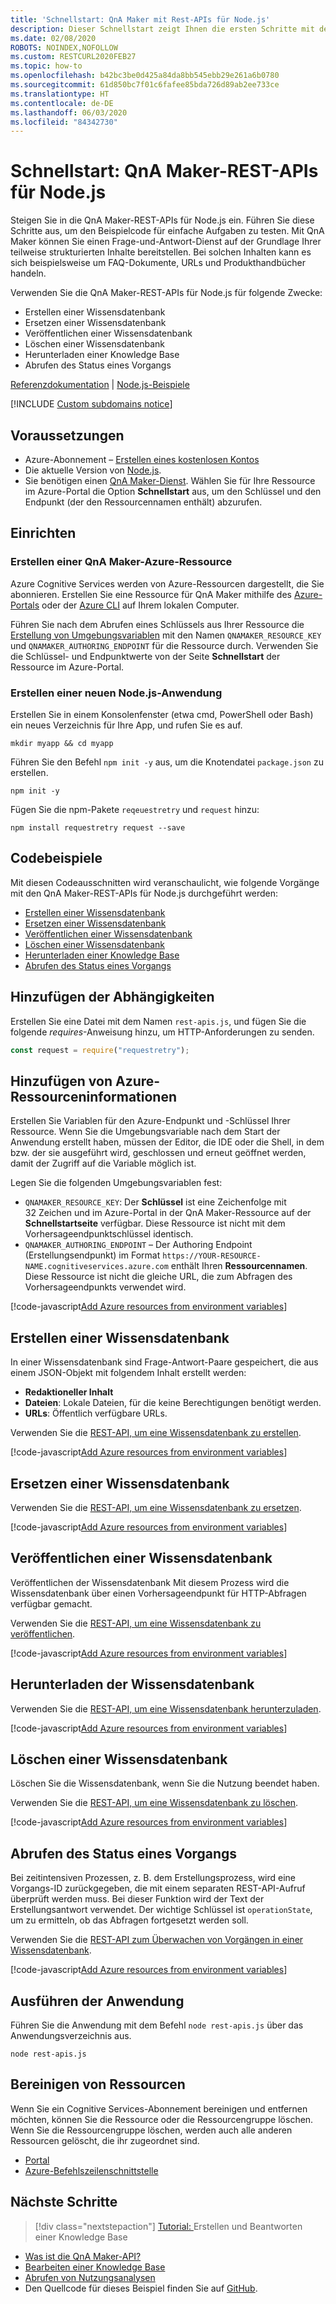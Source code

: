 ```yaml
---
title: 'Schnellstart: QnA Maker mit Rest-APIs für Node.js'
description: Dieser Schnellstart zeigt Ihnen die ersten Schritte mit den QnA Maker-REST-APIs für Node.js. Führen Sie die nachfolgenden Schritte zum Installieren des Pakets aus, und testen Sie den Beispielcode für grundlegende Aufgaben.  Mit QnA Maker können Sie einen Frage-und-Antwort-Dienst auf der Grundlage Ihrer teilweise strukturierten Inhalte bereitstellen. Bei solchen Inhalten kann es sich beispielsweise um FAQ-Dokumente, URLs und Produkthandbücher handeln.
ms.date: 02/08/2020
ROBOTS: NOINDEX,NOFOLLOW
ms.custom: RESTCURL2020FEB27
ms.topic: how-to
ms.openlocfilehash: b42bc3be0d425a84da8bb545ebb29e261a6b0780
ms.sourcegitcommit: 61d850bc7f01c6fafee85bda726d89ab2ee733ce
ms.translationtype: HT
ms.contentlocale: de-DE
ms.lasthandoff: 06/03/2020
ms.locfileid: "84342730"
---
```

# <a name="quickstart-qna-maker-rest-apis-for-nodejs"></a>Schnellstart: QnA Maker-REST-APIs für Node.js

Steigen Sie in die QnA Maker-REST-APIs für Node.js ein. Führen Sie diese Schritte aus, um den Beispielcode für einfache Aufgaben zu testen.  Mit QnA Maker können Sie einen Frage-und-Antwort-Dienst auf der Grundlage Ihrer teilweise strukturierten Inhalte bereitstellen. Bei solchen Inhalten kann es sich beispielsweise um FAQ-Dokumente, URLs und Produkthandbücher handeln.

Verwenden Sie die QnA Maker-REST-APIs für Node.js für folgende Zwecke:

* Erstellen einer Wissensdatenbank
* Ersetzen einer Wissensdatenbank
* Veröffentlichen einer Wissensdatenbank
* Löschen einer Wissensdatenbank
* Herunterladen einer Knowledge Base
* Abrufen des Status eines Vorgangs

[Referenzdokumentation](https://docs.microsoft.com/rest/api/cognitiveservices/qnamaker/knowledgebase) | [Node.js-Beispiele](https://github.com/Azure-Samples/cognitive-services-qnamaker-nodejs/tree/master/documentation-samples/quickstarts/rest-api)

[!INCLUDE [Custom subdomains notice](../../../../includes/cognitive-services-custom-subdomains-note.md)]

## <a name="prerequisites"></a>Voraussetzungen

* Azure-Abonnement – [Erstellen eines kostenlosen Kontos](https://azure.microsoft.com/free/)
* Die aktuelle Version von [Node.js](https://nodejs.org).
* Sie benötigen einen [QnA Maker-Dienst](../How-To/set-up-qnamaker-service-azure.md). Wählen Sie für Ihre Ressource im Azure-Portal die Option **Schnellstart** aus, um den Schlüssel und den Endpunkt (der den Ressourcennamen enthält) abzurufen.

## <a name="setting-up"></a>Einrichten

### <a name="create-a-qna-maker-azure-resource"></a>Erstellen einer QnA Maker-Azure-Ressource

Azure Cognitive Services werden von Azure-Ressourcen dargestellt, die Sie abonnieren. Erstellen Sie eine Ressource für QnA Maker mithilfe des [Azure-Portals](https://docs.microsoft.com/azure/cognitive-services/cognitive-services-apis-create-account) oder der [Azure CLI](https://docs.microsoft.com/azure/cognitive-services/cognitive-services-apis-create-account-cli) auf Ihrem lokalen Computer.

Führen Sie nach dem Abrufen eines Schlüssels aus Ihrer Ressource die [Erstellung von Umgebungsvariablen](https://docs.microsoft.com/azure/cognitive-services/cognitive-services-apis-create-account#configure-an-environment-variable-for-authentication) mit den Namen `QNAMAKER_RESOURCE_KEY` und `QNAMAKER_AUTHORING_ENDPOINT` für die Ressource durch. Verwenden Sie die Schlüssel- und Endpunktwerte von der Seite **Schnellstart** der Ressource im Azure-Portal.

### <a name="create-a-new-nodejs-application"></a>Erstellen einer neuen Node.js-Anwendung

Erstellen Sie in einem Konsolenfenster (etwa cmd, PowerShell oder Bash) ein neues Verzeichnis für Ihre App, und rufen Sie es auf.

```console
mkdir myapp && cd myapp
```

Führen Sie den Befehl `npm init -y` aus, um die Knotendatei `package.json` zu erstellen.

```console
npm init -y
```

Fügen Sie die npm-Pakete `reqeuestretry` und `request` hinzu:

```console
npm install requestretry request --save
```

## <a name="code-examples"></a>Codebeispiele

Mit diesen Codeausschnitten wird veranschaulicht, wie folgende Vorgänge mit den QnA Maker-REST-APIs für Node.js durchgeführt werden:

* [Erstellen einer Wissensdatenbank](#create-a-knowledge-base)
* [Ersetzen einer Wissensdatenbank](#replace-a-knowledge-base)
* [Veröffentlichen einer Wissensdatenbank](#publish-a-knowledge-base)
* [Löschen einer Wissensdatenbank](#delete-a-knowledge-base)
* [Herunterladen einer Knowledge Base](#download-the-knowledge-base)
* [Abrufen des Status eines Vorgangs](#get-status-of-an-operation)

## <a name="add-the-dependencies"></a>Hinzufügen der Abhängigkeiten

Erstellen Sie eine Datei mit dem Namen `rest-apis.js`, und fügen Sie die folgende _requires_-Anweisung hinzu, um HTTP-Anforderungen zu senden.

```javascript
const request = require("requestretry");
```

## <a name="add-azure-resource-information"></a>Hinzufügen von Azure-Ressourceninformationen

Erstellen Sie Variablen für den Azure-Endpunkt und -Schlüssel Ihrer Ressource. Wenn Sie die Umgebungsvariable nach dem Start der Anwendung erstellt haben, müssen der Editor, die IDE oder die Shell, in dem bzw. der sie ausgeführt wird, geschlossen und erneut geöffnet werden, damit der Zugriff auf die Variable möglich ist.

Legen Sie die folgenden Umgebungsvariablen fest:

* `QNAMAKER_RESOURCE_KEY`: Der **Schlüssel** ist eine Zeichenfolge mit 32 Zeichen und im Azure-Portal in der QnA Maker-Ressource auf der **Schnellstartseite** verfügbar. Diese Ressource ist nicht mit dem Vorhersageendpunktschlüssel identisch.
* `QNAMAKER_AUTHORING_ENDPOINT` – Der Authoring Endpoint (Erstellungsendpunkt) im Format `https://YOUR-RESOURCE-NAME.cognitiveservices.azure.com` enthält Ihren **Ressourcennamen**. Diese Ressource ist nicht die gleiche URL, die zum Abfragen des Vorhersageendpunkts verwendet wird.

[!code-javascript[Add Azure resources from environment variables](~/samples-qnamaker-nodejs/documentation-samples/quickstarts/rest-api/rest-api.js?name=authorization)]

## <a name="create-a-knowledge-base"></a>Erstellen einer Wissensdatenbank

In einer Wissensdatenbank sind Frage-Antwort-Paare gespeichert, die aus einem JSON-Objekt mit folgendem Inhalt erstellt werden:

* **Redaktioneller Inhalt**
* **Dateien**: Lokale Dateien, für die keine Berechtigungen benötigt werden.
* **URLs**: Öffentlich verfügbare URLs.

Verwenden Sie die [REST-API, um eine Wissensdatenbank zu erstellen](https://docs.microsoft.com/rest/api/cognitiveservices/qnamaker/knowledgebase/create).

[!code-javascript[Add Azure resources from environment variables](~/samples-qnamaker-nodejs/documentation-samples/quickstarts/rest-api/rest-api.js?name=createKb)]

## <a name="replace-a-knowledge-base"></a>Ersetzen einer Wissensdatenbank

Verwenden Sie die [REST-API, um eine Wissensdatenbank zu ersetzen](https://docs.microsoft.com/rest/api/cognitiveservices/qnamaker/knowledgebase/replace).

[!code-javascript[Add Azure resources from environment variables](~/samples-qnamaker-nodejs/documentation-samples/quickstarts/rest-api/rest-api.js?name=replaceKb)]

## <a name="publish-a-knowledge-base"></a>Veröffentlichen einer Wissensdatenbank

Veröffentlichen der Wissensdatenbank Mit diesem Prozess wird die Wissensdatenbank über einen Vorhersageendpunkt für HTTP-Abfragen verfügbar gemacht.

Verwenden Sie die [REST-API, um eine Wissensdatenbank zu veröffentlichen](https://docs.microsoft.com/rest/api/cognitiveservices/qnamaker/knowledgebase/publish).


[!code-javascript[Add Azure resources from environment variables](~/samples-qnamaker-nodejs/documentation-samples/quickstarts/rest-api/rest-api.js?name=publish)]

## <a name="download-the-knowledge-base"></a>Herunterladen der Wissensdatenbank

Verwenden Sie die [REST-API, um eine Wissensdatenbank herunterzuladen](https://docs.microsoft.com/rest/api/cognitiveservices/qnamaker/knowledgebase/download).

[!code-javascript[Add Azure resources from environment variables](~/samples-qnamaker-nodejs/documentation-samples/quickstarts/rest-api/rest-api.js?name=download)]

## <a name="delete-a-knowledge-base"></a>Löschen einer Wissensdatenbank

Löschen Sie die Wissensdatenbank, wenn Sie die Nutzung beendet haben.

Verwenden Sie die [REST-API, um eine Wissensdatenbank zu löschen](https://docs.microsoft.com/rest/api/cognitiveservices/qnamaker/knowledgebase/delete).

[!code-javascript[Add Azure resources from environment variables](~/samples-qnamaker-nodejs/documentation-samples/quickstarts/rest-api/rest-api.js?name=deleteKb)]

## <a name="get-status-of-an-operation"></a>Abrufen des Status eines Vorgangs

Bei zeitintensiven Prozessen, z. B. dem Erstellungsprozess, wird eine Vorgangs-ID zurückgegeben, die mit einem separaten REST-API-Aufruf überprüft werden muss. Bei dieser Funktion wird der Text der Erstellungsantwort verwendet. Der wichtige Schlüssel ist `operationState`, um zu ermitteln, ob das Abfragen fortgesetzt werden soll.

Verwenden Sie die [REST-API zum Überwachen von Vorgängen in einer Wissensdatenbank](https://docs.microsoft.com/rest/api/cognitiveservices/qnamaker/operations/getdetails).


[!code-javascript[Add Azure resources from environment variables](~/samples-qnamaker-nodejs/documentation-samples/quickstarts/rest-api/rest-api.js?name=operationDetails)]


## <a name="run-the-application"></a>Ausführen der Anwendung

Führen Sie die Anwendung mit dem Befehl `node rest-apis.js` über das Anwendungsverzeichnis aus.

```console
node rest-apis.js
```

## <a name="clean-up-resources"></a>Bereinigen von Ressourcen

Wenn Sie ein Cognitive Services-Abonnement bereinigen und entfernen möchten, können Sie die Ressource oder die Ressourcengruppe löschen. Wenn Sie die Ressourcengruppe löschen, werden auch alle anderen Ressourcen gelöscht, die ihr zugeordnet sind.

* [Portal](../../cognitive-services-apis-create-account.md#clean-up-resources)
* [Azure-Befehlszeilenschnittstelle](../../cognitive-services-apis-create-account-cli.md#clean-up-resources)

## <a name="next-steps"></a>Nächste Schritte

> [!div class="nextstepaction"]
>[Tutorial: ](../tutorials/create-publish-query-in-portal.md)Erstellen und Beantworten einer Knowledge Base

* [Was ist die QnA Maker-API?](../Overview/overview.md)
* [Bearbeiten einer Knowledge Base](../how-to/edit-knowledge-base.md)
* [Abrufen von Nutzungsanalysen](../how-to/get-analytics-knowledge-base.md)
* Den Quellcode für dieses Beispiel finden Sie auf [GitHub](https://github.com/Azure-Samples/cognitive-services-qnamaker-nodejs/blob/master/documentation-samples/quickstarts/rest-api/rest-api.js).